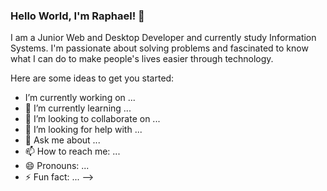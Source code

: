 ### Hello World, I'm Raphael! 👋

I am a Junior Web and Desktop Developer and currently study Information Systems.
I'm passionate about solving problems and fascinated to know what I can do to make people's lives easier through technology.

Here are some ideas to get you started:

-  I’m currently working on ...
- 🌱 I’m currently learning ...
- 👯 I’m looking to collaborate on ...
- 🤔 I’m looking for help with ...
- 💬 Ask me about ...
- 📫 How to reach me: ...
- 😄 Pronouns: ...
- ⚡ Fun fact: ...
-->
